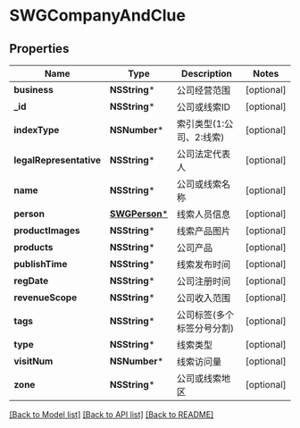 # SWGCompanyAndClue

## Properties
Name | Type | Description | Notes
------------ | ------------- | ------------- | -------------
**business** | **NSString*** | 公司经营范围 | [optional] 
**_id** | **NSString*** | 公司或线索ID | [optional] 
**indexType** | **NSNumber*** | 索引类型(1:公司、2:线索) | [optional] 
**legalRepresentative** | **NSString*** | 公司法定代表人 | [optional] 
**name** | **NSString*** | 公司或线索名称 | [optional] 
**person** | [**SWGPerson***](SWGPerson.md) | 线索人员信息 | [optional] 
**productImages** | **NSString*** | 线索产品图片 | [optional] 
**products** | **NSString*** | 公司产品 | [optional] 
**publishTime** | **NSString*** | 线索发布时间 | [optional] 
**regDate** | **NSString*** | 公司注册时间 | [optional] 
**revenueScope** | **NSString*** | 公司收入范围 | [optional] 
**tags** | **NSString*** | 公司标签(多个标签分号分割) | [optional] 
**type** | **NSString*** | 线索类型 | [optional] 
**visitNum** | **NSNumber*** | 线索访问量 | [optional] 
**zone** | **NSString*** | 公司或线索地区 | [optional] 

[[Back to Model list]](../README.md#documentation-for-models) [[Back to API list]](../README.md#documentation-for-api-endpoints) [[Back to README]](../README.md)


